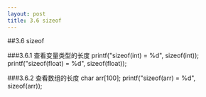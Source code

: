 ```yaml
---
layout: post
title: 3.6 sizeof
---
```


##3.6 sizeof

###3.6.1 查看变量类型的长度
    printf("sizeof(int) = %d", sizeof(int));
    printf("sizeof(float) = %d", sizeof(float));

###3.6.2 查看数组的长度
    char arr[100];
    printf("sizeof(arr) = %d", sizeof(arr));
